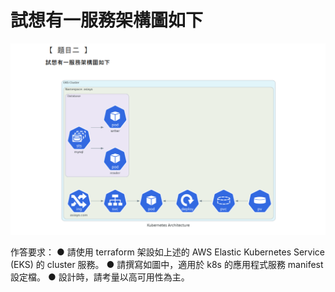# 試想有一服務架構圖如下
![Test_2](./Test_2.png)

作答要求：
● 請使用 terraform 架設如上述的 AWS Elastic Kubernetes Service (EKS)
的 cluster 服務。
● 請撰寫如圖中，適用於 k8s 的應用程式服務 manifest 設定檔。
● 設計時，請考量以高可用性為主。